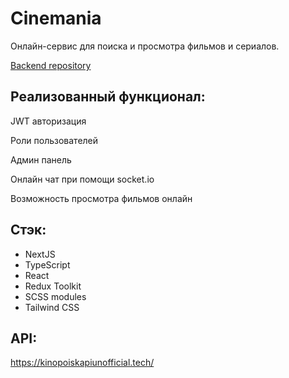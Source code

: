 # Cinemania

Онлайн-сервис для поиска и просмотра фильмов и сериалов.

[Backend repository](https://github.com/Steady77/cinemania-server)

## Реализованный функционал:

JWT авторизация

Роли пользователей

Админ панель

Онлайн чат при помощи socket.io

Возможность просмотра фильмов онлайн

## Стэк:

- NextJS
- TypeScript
- React
- Redux Toolkit
- SCSS modules
- Tailwind CSS

## API:

https://kinopoiskapiunofficial.tech/
